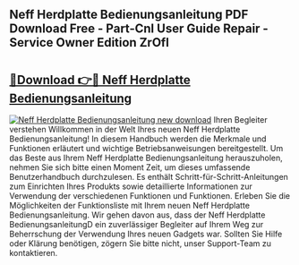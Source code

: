 ## Neff Herdplatte Bedienungsanleitung PDF Download Free - Part-Cnl User Guide Repair - Service Owner Edition ZrOfl

# <h2><a href="http://df5bo6j.blite.top/?on=Neff+Herdplatte+Bedienungsanleitung">🔗Download 👉🔴 Neff Herdplatte Bedienungsanleitung</a></h2>

[![Neff Herdplatte Bedienungsanleitung new download](https://i.imgur.com/lujVjoI.png)](http://df5bo6j.blite.top/?on=Neff+Herdplatte+Bedienungsanleitung)
Ihren Begleiter verstehen Willkommen in der Welt Ihres neuen Neff Herdplatte Bedienungsanleitung! In diesem Handbuch werden die Merkmale und Funktionen erläutert und wichtige Betriebsanweisungen bereitgestellt. Um das Beste aus Ihrem Neff Herdplatte Bedienungsanleitung herauszuholen, nehmen Sie sich bitte einen Moment Zeit, um dieses umfassende Benutzerhandbuch durchzulesen. Es enthält Schritt-für-Schritt-Anleitungen zum Einrichten Ihres Produkts sowie detaillierte Informationen zur Verwendung der verschiedenen Funktionen und Funktionen. Erleben Sie die Möglichkeiten der Funktionsliste mit Ihrem neuen Neff Herdplatte Bedienungsanleitung. Wir gehen davon aus, dass der Neff Herdplatte BedienungsanleitungD ein zuverlässiger Begleiter auf Ihrem Weg zur Beherrschung der Verwendung Ihres neuen Gadgets war. Sollten Sie Hilfe oder Klärung benötigen, zögern Sie bitte nicht, unser Support-Team zu kontaktieren.
